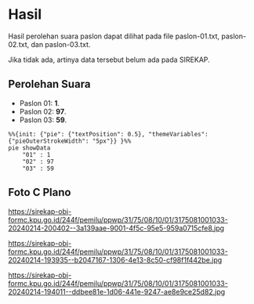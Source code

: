 # Hasil

Hasil perolehan suara paslon dapat dilihat pada file paslon-01.txt, paslon-02.txt, dan paslon-03.txt.

Jika tidak ada, artinya data tersebut belum ada pada SIREKAP.

## Perolehan Suara

 * Paslon 01: **1**.
 * Paslon 02: **97**.
 * Paslon 03: **59**.

```mermaid
%%{init: {"pie": {"textPosition": 0.5}, "themeVariables": {"pieOuterStrokeWidth": "5px"}} }%%
pie showData
    "01" : 1
    "02" : 97
    "03" : 59
```
## Foto C Plano

https://sirekap-obj-formc.kpu.go.id/244f/pemilu/ppwp/31/75/08/10/01/3175081001033-20240214-200402--3a139aae-9001-4f5c-95e5-959a0715cfe8.jpg

https://sirekap-obj-formc.kpu.go.id/244f/pemilu/ppwp/31/75/08/10/01/3175081001033-20240214-193935--b2047167-1306-4e13-8c50-cf98f1f442be.jpg

https://sirekap-obj-formc.kpu.go.id/244f/pemilu/ppwp/31/75/08/10/01/3175081001033-20240214-194011--ddbee81e-1d06-441e-9247-ae8e9ce25d82.jpg
